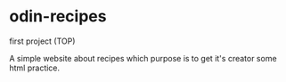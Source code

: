 # odin-recipes
first project (TOP)

A simple website about recipes which purpose is to get it's creator some html practice.
